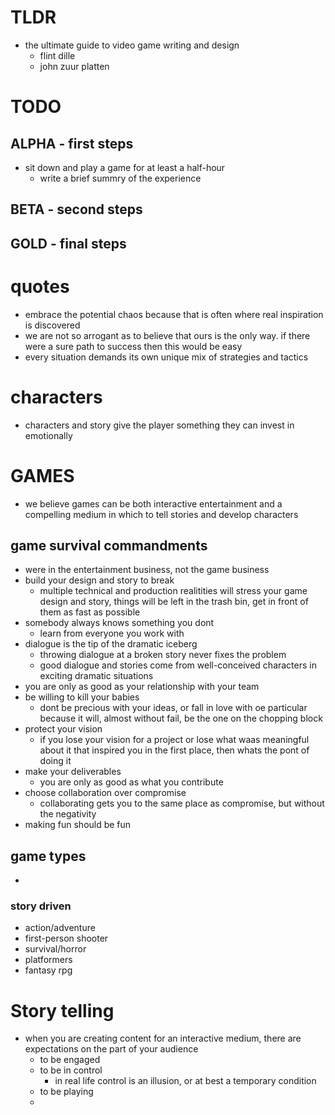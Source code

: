 # TLDR
  - the ultimate guide to video game writing and design
    - flint dille
    - john zuur platten

# TODO
## ALPHA - first steps
  - sit down and play a game for at least a half-hour
    - write a brief summry of the experience
## BETA - second steps
## GOLD - final steps

# quotes
  - embrace the potential chaos because that is often where real inspiration is discovered
  - we are not so arrogant as to believe that ours is the only way. if there were a sure path to success then this would be easy
  - every situation demands its own unique mix of strategies and tactics

# characters
  - characters and story give the player something they can invest in emotionally


# GAMES
  - we believe games can be both interactive entertainment and a compelling medium in which to tell stories and develop characters

## game survival commandments
  - were in the entertainment business, not the game business
  - build your design and story to break
    - multiple technical and production realitities will stress your game design and story, things will be left in the trash bin, get in front of them as fast as possible
  - somebody always knows something you dont
    - learn from everyone you work with
  - dialogue is the tip of the dramatic iceberg
    - throwing dialogue at a broken story never fixes the problem
    - good dialogue and stories come from well-conceived characters in exciting dramatic situations
  - you are only as good as your relationship with your team
  - be willing to kill your babies
    - dont be precious with your ideas, or fall in love with oe particular because it will, almost without fail, be the one on the chopping block
  - protect your vision
    - if you lose your vision for a project or lose what waas meaningful about it that inspired you in the first place, then whats the pont of doing it
  - make your deliverables
    - you are only as good as what you contribute
  - choose collaboration over compromise
    - collaborating gets you to the same place as compromise, but without the negativity
  - making fun should be fun
## game types
  -
### story driven
  - action/adventure
  - first-person shooter
  - survival/horror
  - platformers
  - fantasy rpg


# Story telling
  - when you are creating content for an interactive medium, there are expectations on the part of your audience
    - to be engaged
    - to be in control
      - in real life control is an illusion, or at best a temporary condition
    - to be playing
    -